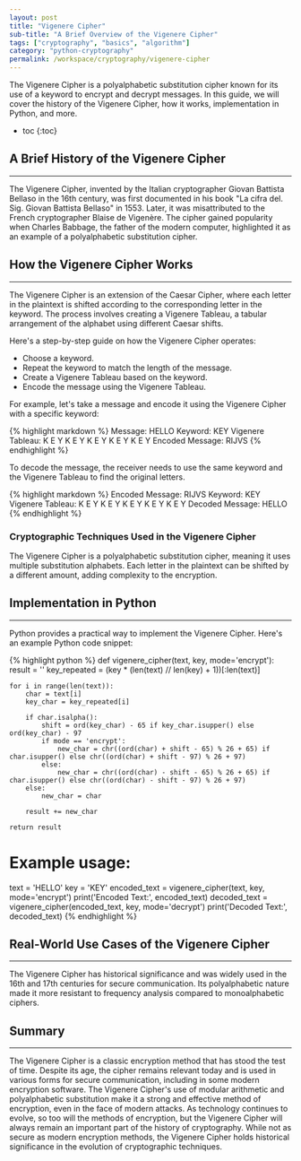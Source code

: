 ```yaml
---
layout: post
title: "Vigenere Cipher"
sub-title: "A Brief Overview of the Vigenere Cipher"
tags: ["cryptography", "basics", "algorithm"]
category: "python-cryptography"
permalink: /workspace/cryptography/vigenere-cipher
---
```


The Vigenere Cipher is a polyalphabetic substitution cipher known for its use of a keyword to encrypt and decrypt messages. In this guide, we will cover the history of the Vigenere Cipher, how it works, implementation in Python, and more.

* toc
{:toc}

## A Brief History of the Vigenere Cipher

---

The Vigenere Cipher, invented by the Italian cryptographer Giovan Battista Bellaso in the 16th century, was first documented in his book "La cifra del. Sig. Giovan Battista Bellaso" in 1553. Later, it was misattributed to the French cryptographer Blaise de Vigenère. The cipher gained popularity when Charles Babbage, the father of the modern computer, highlighted it as an example of a polyalphabetic substitution cipher.

## How the Vigenere Cipher Works

---

The Vigenere Cipher is an extension of the Caesar Cipher, where each letter in the plaintext is shifted according to the corresponding letter in the keyword. The process involves creating a Vigenere Tableau, a tabular arrangement of the alphabet using different Caesar shifts.

Here's a step-by-step guide on how the Vigenere Cipher operates:

- Choose a keyword.
- Repeat the keyword to match the length of the message.
- Create a Vigenere Tableau based on the keyword.
- Encode the message using the Vigenere Tableau.

For example, let's take a message and encode it using the Vigenere Cipher with a specific keyword:

{% highlight markdown %}
Message: HELLO
Keyword: KEY
Vigenere Tableau:
K E Y K E
Y K E Y K
E Y K E Y
Encoded Message:
RIJVS
{% endhighlight %}

To decode the message, the receiver needs to use the same keyword and the Vigenere Tableau to find the original letters.

{% highlight markdown %}
Encoded Message:
RIJVS
Keyword: KEY
Vigenere Tableau:
K E Y K E
Y K E Y K
E Y K E Y
Decoded Message: HELLO
{% endhighlight %}

### Cryptographic Techniques Used in the Vigenere Cipher

The Vigenere Cipher is a polyalphabetic substitution cipher, meaning it uses multiple substitution alphabets. Each letter in the plaintext can be shifted by a different amount, adding complexity to the encryption.

## Implementation in Python

---

Python provides a practical way to implement the Vigenere Cipher. Here's an example Python code snippet:

{% highlight python %}
def vigenere_cipher(text, key, mode='encrypt'):
    result = ''
    key_repeated = (key * (len(text) // len(key) + 1))[:len(text)]

    for i in range(len(text)):
        char = text[i]
        key_char = key_repeated[i]

        if char.isalpha():
            shift = ord(key_char) - 65 if key_char.isupper() else ord(key_char) - 97
            if mode == 'encrypt':
                new_char = chr((ord(char) + shift - 65) % 26 + 65) if char.isupper() else chr((ord(char) + shift - 97) % 26 + 97)
            else:
                new_char = chr((ord(char) - shift - 65) % 26 + 65) if char.isupper() else chr((ord(char) - shift - 97) % 26 + 97)
        else:
            new_char = char

        result += new_char

    return result

# Example usage:
text = 'HELLO'
key = 'KEY'
encoded_text = vigenere_cipher(text, key, mode='encrypt')
print('Encoded Text:', encoded_text)
decoded_text = vigenere_cipher(encoded_text, key, mode='decrypt')
print('Decoded Text:', decoded_text)
{% endhighlight %}

## Real-World Use Cases of the Vigenere Cipher

---

The Vigenere Cipher has historical significance and was widely used in the 16th and 17th centuries for secure communication. Its polyalphabetic nature made it more resistant to frequency analysis compared to monoalphabetic ciphers.

## Summary

---

The Vigenere Cipher is a classic encryption method that has stood the test of time. Despite its age, the cipher remains relevant today and is used in various forms for secure communication, including in some modern encryption software. The Vigenere Cipher's use of modular arithmetic and polyalphabetic substitution make it a strong and effective method of encryption, even in the face of modern attacks. As technology continues to evolve, so too will the methods of encryption, but the Vigenere Cipher will always remain an important part of the history of cryptography. While not as secure as modern encryption methods, the Vigenere Cipher holds historical significance in the evolution of cryptographic techniques.